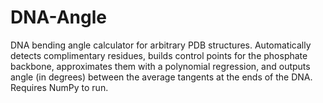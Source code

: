 # DNA-Angle
DNA bending angle calculator for arbitrary PDB structures.
Automatically detects complimentary residues, builds control points for
the phosphate backbone, approximates them with a polynomial regression,
and outputs angle (in degrees) between the average tangents at the ends
of the DNA. Requires NumPy to run.